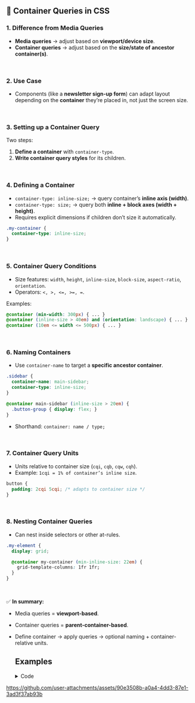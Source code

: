 

## 🔹 Container Queries in CSS

### 1. Difference from Media Queries

* **Media queries** → adjust based on **viewport/device size**.
* **Container queries** → adjust based on the **size/state of ancestor container(s)**.

<br>

### 2. Use Case

* Components (like a **newsletter sign-up form**) can adapt layout depending on the **container** they’re placed in, not just the screen size.

<br>

### 3. Setting up a Container Query

Two steps:

1. **Define a container** with `container-type`.
2. **Write container query styles** for its children.

<br>

### 4. Defining a Container

* `container-type: inline-size;` → query container’s **inline axis (width)**.
* `container-type: size;` → query both **inline + block axes (width + height)**.
* Requires explicit dimensions if children don’t size it automatically.

```css
.my-container {
  container-type: inline-size;
}
```

<br>

### 5. Container Query Conditions

* Size features: `width`, `height`, `inline-size`, `block-size`, `aspect-ratio`, `orientation`.
* Operators: `<, >, <=, >=, =`.

Examples:

```css
@container (min-width: 300px) { ... }
@container (inline-size > 40em) and (orientation: landscape) { ... }
@container (10em <= width <= 500px) { ... }
```

<br>

### 6. Naming Containers

* Use `container-name` to target a **specific ancestor container**.

```css
.sidebar {
  container-name: main-sidebar;
  container-type: inline-size;
}

@container main-sidebar (inline-size > 20em) {
  .button-group { display: flex; }
}
```

* Shorthand: `container: name / type;`

<br>

### 7. Container Query Units

* Units relative to container size (`cqi`, `cqb`, `cqw`, `cqh`).
* Example: `1cqi = 1% of container’s inline size`.

```css
button {
  padding: 2cqi 5cqi; /* adapts to container size */
}
```

<br>

### 8. Nesting Container Queries

* Can nest inside selectors or other at-rules.

```css
.my-element {
  display: grid;

  @container my-container (min-inline-size: 22em) {
    grid-template-columns: 1fr 1fr;
  }
}
```




<br>

✅ **In summary:**

* Media queries = **viewport-based**.
* Container queries = **parent-container-based**.
* Define container → apply queries → optional naming + container-relative units.

  ## Examples

  <details>
    <summary>Code</summary>

    ```html
    <!DOCTYPE html>
    <html lang="en">
      <head>
        <meta charset="UTF-8" />
        <meta name="viewport" content="width=device-width, initial-scale=1.0" />
        <title>Container Queries Examples</title>
        <style>
          body {
            font-family: sans-serif;
            display: flex;
            gap: 2rem;
            flex-wrap: wrap;
            padding: 2rem;
          }
    
          /* 1. Basic container */
          .basic-container {
            container-type: inline-size;
            border: 2px solid steelblue;
            padding: 1rem;
            width: 350px;
          }
    
          .card {
            background: lightsteelblue;
            padding: 1rem;
            text-align: center;
          }
    
          @container (min-width: 300px) {
            .card {
              background: cornflowerblue;
              color: white;
              font-size: 1.2rem;
            }
          }
    
          /* 2. Named container */
          .sidebar {
            container: main-sidebar / inline-size;
            border: 2px dashed seagreen;
            padding: 1rem;
            width: 280px;
          }
    
          .button-group button {
            display: block;
            margin: 0.5rem 0;
            padding: 0.5rem;
            width: 100%;
          }
    
          @container main-sidebar (min-width: 200px) {
            .button-group {
              display: flex;
              gap: 0.5rem;
            }
    
            .button-group button {
              flex: 1;
            }
          }
    
          /* 3. Container units */
          .unit-container {
            container: button-container / inline-size;
            border: 2px solid darkorange;
            padding: 1rem;
            width: 200px;
          }
    
          .unit-container button {
            padding: 2cqi 5cqi; /* relative to container width */
            background: orange;
            border: none;
            border-radius: 6px;
            color: white;
          }
    
          /* 4. Nesting queries */
          .nested-container {
            container: nested / inline-size;
            border: 2px solid darkred;
            padding: 1rem;
            width: 350px;
          }
    
          .nested-card {
            background: pink;
            padding: 1rem;
            text-align: center;
          }
    
          @container nested (min-width: 240px) {
            .nested-card {
              background: crimson;
              color: white;
            }
    
            @container nested (min-width: 300px) {
              .nested-card {
                background: purple;
              }
            }
          }
        </style>
      </head>
      <body>
        <!-- 1. Basic -->
        <div class="basic-container">
          <div class="card">Basic Container Query</div>
        </div>
    
        <!-- 2. Named Container -->
        <div class="sidebar">
          <div class="button-group">
            <button>One</button>
            <button>Two</button>
            <button>Three</button>
          </div>
        </div>
    
        <!-- 3. Container Units -->
        <div class="unit-container">
          <button>Container Unit Button</button>
        </div>
    
        <!-- 4. Nested Queries -->
        <div class="nested-container">
          <div class="nested-card">Nested Container Query</div>
        </div>
      </body>
    </html>

    ```
  </details>

https://github.com/user-attachments/assets/90e3508b-a0a4-4dd3-87e1-3ad3f37ab93b
